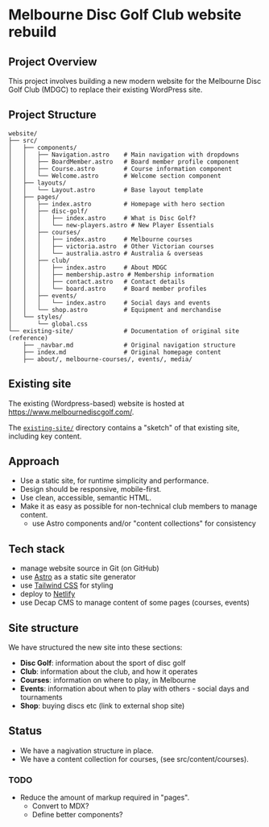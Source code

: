 # Melbourne Disc Golf Club website rebuild

## Project Overview

This project involves building a new modern website for the Melbourne Disc Golf Club (MDGC) to replace their existing WordPress site.

## Project Structure
```
website/
├── src/
│   ├── components/
│   │   ├── Navigation.astro    # Main navigation with dropdowns
│   │   ├── BoardMember.astro   # Board member profile component
│   │   ├── Course.astro        # Course information component
│   │   └── Welcome.astro       # Welcome section component
│   ├── layouts/
│   │   └── Layout.astro        # Base layout template
│   ├── pages/
│   │   ├── index.astro         # Homepage with hero section
│   │   ├── disc-golf/
│   │   │   ├── index.astro     # What is Disc Golf?
│   │   │   └── new-players.astro # New Player Essentials
│   │   ├── courses/
│   │   │   ├── index.astro     # Melbourne courses
│   │   │   ├── victoria.astro  # Other Victorian courses
│   │   │   └── australia.astro # Australia & overseas
│   │   ├── club/
│   │   │   ├── index.astro     # About MDGC
│   │   │   ├── membership.astro # Membership information
│   │   │   ├── contact.astro   # Contact details
│   │   │   └── board.astro     # Board member profiles
│   │   ├── events/
│   │   │   └── index.astro     # Social days and events
│   │   └── shop.astro          # Equipment and merchandise
│   └── styles/
│       └── global.css
└── existing-site/              # Documentation of original site (reference)
    ├── _navbar.md              # Original navigation structure
    ├── index.md                # Original homepage content
    ├── about/, melbourne-courses/, events/, media/
```

## Existing site

The existing (Wordpress-based) website is hosted at https://www.melbournediscgolf.com/.

The [`existing-site/`](existing-site/) directory contains a "sketch" of that existing site, including key content.

## Approach

- Use a static site, for runtime simplicity and performance.
- Design should be responsive, mobile-first.
- Use clean, accessible, semantic HTML.
- Make it as easy as possible for non-technical club members to manage content.
  - use Astro components and/or "content collections" for consistency

## Tech stack

- manage website source in Git (on GitHub)
- use [Astro](https://astro.build/) as a static site generator
- use [Tailwind CSS](https://tailwindcss.com/) for styling
- deploy to [Netlify](https://www.netlify.com/)
- use Decap CMS to manage content of some pages (courses, events)

## Site structure

We have structured the new site into these sections:

- **Disc Golf**: information about the sport of disc golf
- **Club**: information about the club, and how it operates
- **Courses**: information on where to play, in Melbourne
- **Events**: information about when to play with others - social days and tournaments
- **Shop**: buying discs etc (link to external shop site)

## Status

- We have a nagivation structure in place.
- We have a content collection for courses, (see src/content/courses).

### TODO

- Reduce the amount of markup required in "pages".
  - Convert to MDX?
  - Define better components?

